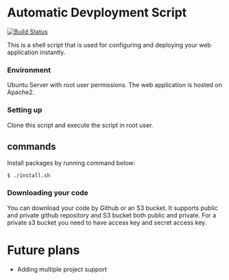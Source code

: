 # Automatic Devployment Script

[![Build Status](https://travis-ci.org/saisk73/Notes-App.svg?branch=master)](https://travis-ci.org/saisk73/Notes-App)

This is a shell script that is used for configuring and deploying your web application instantly.
### Environment
Ubuntu Server with root user permissions.
The web application is hosted on Apache2.
### Setting up
Clone this script and execute the script in root user.
## commands
Install packages by running command below:

    $ ./install.sh
### Downloading your code
You can download your code by Github or an S3 bucket.
It supports public and private github repository and S3 bucket both public and private.
For a private s3 bucket you need to have access key and secret access key.


# Future plans

  - Adding multiple project support
